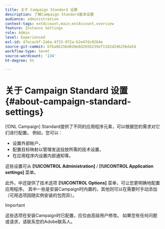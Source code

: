```yaml
---
title: 关于 Campaign Standard 设置
description: 了解Campaign Standard基本设置
audience: administration
context-tags: extAccount,main;extAccount,overview
feature: Instance Settings
role: Admin
level: Experienced
exl-id: 47ecacbf-2a6a-4f33-972a-b2e47dc0284e
source-git-commit: bfba6b156d020e8d2656239e713d2d24625bda54
workflow-type: tm+mt
source-wordcount: '134'
ht-degree: 5%

---
```


# 关于 Campaign Standard 设置{#about-campaign-standard-settings}

[!DNL Campaign] Standard提供了不同的应用程序元素，可以根据您的需求对它们进行配置。 例如，您可以：

* 设置外部帐户，
* 配置目标映射以管理发送投放所需的技术设置，
* 在应用程序内设置内部通知等。

这些设置可从 **[!UICONTROL Administration]** / **[!UICONTROL Application settings]** 菜单。

此外，中还提供了技术选项 **[!UICONTROL Options]** 菜单，可让您更明确地配置应用程序。 其中一些是安装Campaign时内置的，其他则可以在需要时手动添加（可用选项因随实例安装的包而异）。

>[!IMPORTANT]
>
>这些选项在安装Campaign时已配置，应仅由高级用户修改。 如果您有任何问题或请求，请联系您的Adobe联系人。
